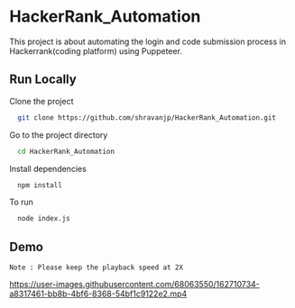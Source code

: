 
# HackerRank_Automation

This project is about automating the login and code submission process in Hackerrank(coding platform) using Puppeteer.




## Run Locally

Clone the project

```bash
  git clone https://github.com/shravanjp/HackerRank_Automation.git
```

Go to the project directory

```bash
  cd HackerRank_Automation
```

Install dependencies

```bash
  npm install
```

To run

```bash
  node index.js
```




## Demo


`Note : Please keep the playback speed at 2X` 


https://user-images.githubusercontent.com/68063550/162710734-a8317461-bb8b-4bf6-8368-54bf1c9122e2.mp4






